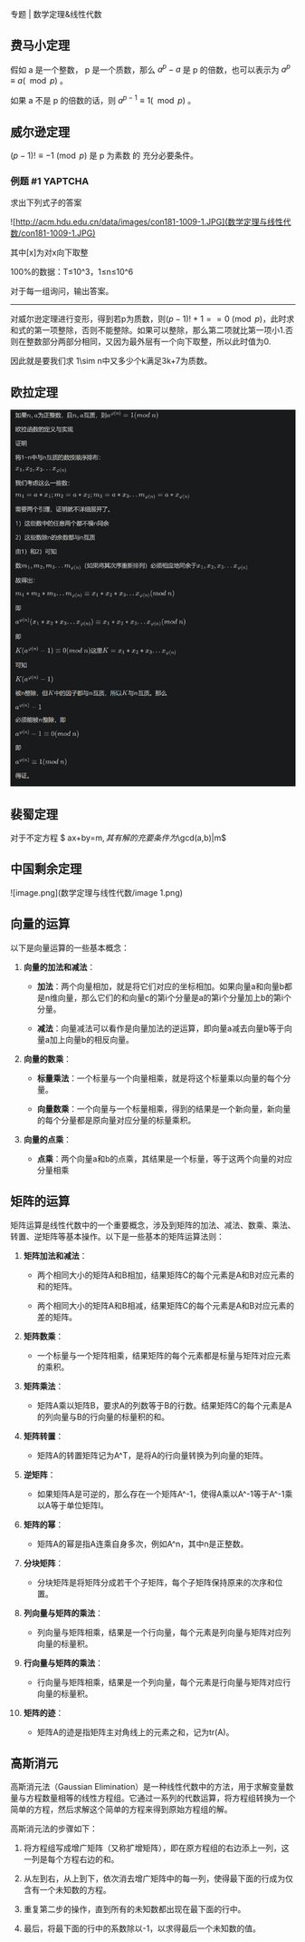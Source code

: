 专题 | 数学定理&线性代数

## 费马小定理

假如 a 是一个整数， p 是一个质数，那么 $a^ {p}-a$ 是 p 的倍数，也可以表示为 $a^ {p} \equiv a (\mod p)$ 。

如果 a 不是 p 的倍数的话，则 $a^ {p-1} \equiv 1 (\mod p)$ 。

## 威尔逊定理

$(p-1)! \equiv -1\pmod  p$ 是 p 为素数 的 充分必要条件。

### 例题 #1 YAPTCHA

求出下列式子的答案

![http://acm.hdu.edu.cn/data/images/con181-1009-1.JPG](数学定理与线性代数/con181-1009-1.JPG)

其中[x]为对x向下取整

100%的数据：T≤10^3，1≤n≤10^6

对于每一组询问，输出答案。

---

对威尔逊定理进行变形，得到若p为质数，则$(p-1)!+1==0\pmod p$，此时求和式的第一项整除，否则不能整除。如果可以整除，那么第二项就比第一项小1.否则在整数部分两部分相同，又因为最外层有一个向下取整，所以此时值为0.

因此就是要我们求 1\sim n中又多少个k满足3k+7为质数。

## 欧拉定理

![image.png](数学定理与线性代数/image.png)

## 裴蜀定理

对于不定方程 $ ax+by=m$, 其有解的充要条件为$\gcd(a,b)|m$

## 中国剩余定理

![image.png](数学定理与线性代数/image 1.png)

## 向量的运算

以下是向量运算的一些基本概念：

1. **向量的加法和减法**：

    - **加法**：两个向量相加，就是将它们对应的坐标相加。如果向量a和向量b都是n维向量，那么它们的和向量c的第i个分量是a的第i个分量加上b的第i个分量。

    - **减法**：向量减法可以看作是向量加法的逆运算，即向量a减去向量b等于向量a加上向量b的相反向量。

1. **向量的数乘**：

    - **标量乘法**：一个标量与一个向量相乘，就是将这个标量乘以向量的每个分量。

    - **向量数乘**：一个向量与一个标量相乘，得到的结果是一个新向量，新向量的每个分量都是原向量对应分量的标量乘积。

1. **向量的点乘**：

    - **点乘**：两个向量a和b的点乘，其结果是一个标量，等于这两个向量的对应分量相乘

## 矩阵的运算

矩阵运算是线性代数中的一个重要概念，涉及到矩阵的加法、减法、数乘、乘法、转置、逆矩阵等基本操作。以下是一些基本的矩阵运算法则：

1. **矩阵加法和减法**：

    - 两个相同大小的矩阵A和B相加，结果矩阵C的每个元素是A和B对应元素的和的矩阵。

    - 两个相同大小的矩阵A和B相减，结果矩阵C的每个元素是A和B对应元素的差的矩阵。

1. **矩阵数乘**：

    - 一个标量与一个矩阵相乘，结果矩阵的每个元素都是标量与矩阵对应元素的乘积。

1. **矩阵乘法**：

    - 矩阵A乘以矩阵B，要求A的列数等于B的行数。结果矩阵C的每个元素是A的列向量与B的行向量的标量积的和。

1. **矩阵转置**：

    - 矩阵A的转置矩阵记为A^T，是将A的行向量转换为列向量的矩阵。

1. **逆矩阵**：

    - 如果矩阵A是可逆的，那么存在一个矩阵A^-1，使得A乘以A^-1等于A^-1乘以A等于单位矩阵I。

1. **矩阵的幂**：

    - 矩阵A的幂是指A连乘自身多次，例如A^n，其中n是正整数。

1. **分块矩阵**：

    - 分块矩阵是将矩阵分成若干个子矩阵，每个子矩阵保持原来的次序和位置。

1. **列向量与矩阵的乘法**：

    - 列向量与矩阵相乘，结果是一个行向量，每个元素是列向量与矩阵对应列向量的标量积。

1. **行向量与矩阵的乘法**：

    - 行向量与矩阵相乘，结果是一个列向量，每个元素是行向量与矩阵对应行向量的标量积。

1. **矩阵的迹**：

    - 矩阵A的迹是指矩阵主对角线上的元素之和，记为tr(A)。

## 高斯消元

高斯消元法（Gaussian Elimination）是一种线性代数中的方法，用于求解变量数量与方程数量相等的线性方程组。它通过一系列的代数运算，将方程组转换为一个简单的方程，然后求解这个简单的方程来得到原始方程组的解。

高斯消元法的步骤如下：

1. 将方程组写成增广矩阵（又称扩增矩阵），即在原方程组的右边添上一列，这一列是每个方程右边的和。

2. 从左到右，从上到下，依次消去增广矩阵中的每一列，使得最下面的行成为仅含有一个未知数的方程。

3. 重复第二步的操作，直到所有的未知数都出现在最下面的行中。

4. 最后，将最下面的行中的系数除以-1，以求得最后一个未知数的值。


